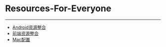 # Resources-For-Everyone
***
* [Android资源整合](https://github.com/ewanluser/Resources-For-Everyone/blob/master/android.md)
* [前端资源整合](https://github.com/ewanluser/Resources-For-Everyone/blob/master/front-end.md)
* [Mac配置](https://github.com/ewanluser/Resources-For-Everyone/blob/master/mac.md)
